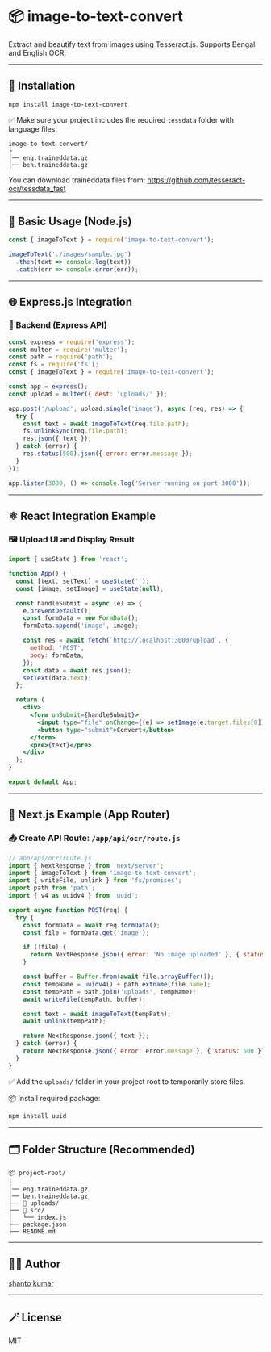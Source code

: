 # 📦 image-to-text-convert

Extract and beautify text from images using Tesseract.js. Supports Bengali and English OCR.

---

## 🚀 Installation

```bash
npm install image-to-text-convert
```

✅ Make sure your project includes the required `tessdata` folder with language files:

```
image-to-text-convert/
├
│── eng.traineddata.gz
│── ben.traineddata.gz
```

You can download traineddata files from: https://github.com/tesseract-ocr/tessdata_fast

---

## 🧠 Basic Usage (Node.js)

```js
const { imageToText } = require('image-to-text-convert');

imageToText('./images/sample.jpg')
  .then(text => console.log(text))
  .catch(err => console.error(err));
```

---

## 🌐 Express.js Integration

### 🧩 Backend (Express API)

```js
const express = require('express');
const multer = require('multer');
const path = require('path');
const fs = require('fs');
const { imageToText } = require('image-to-text-convert');

const app = express();
const upload = multer({ dest: 'uploads/' });

app.post('/upload', upload.single('image'), async (req, res) => {
  try {
    const text = await imageToText(req.file.path);
    fs.unlinkSync(req.file.path);
    res.json({ text });
  } catch (error) {
    res.status(500).json({ error: error.message });
  }
});

app.listen(3000, () => console.log('Server running on port 3000'));
```

---

## ⚛️ React Integration Example

### 🖼️ Upload UI and Display Result

```jsx
import { useState } from 'react';

function App() {
  const [text, setText] = useState('');
  const [image, setImage] = useState(null);

  const handleSubmit = async (e) => {
    e.preventDefault();
    const formData = new FormData();
    formData.append('image', image);

    const res = await fetch(`http://localhost:3000/upload`, {
      method: 'POST',
      body: formData,
    });
    const data = await res.json();
    setText(data.text);
  };

  return (
    <div>
      <form onSubmit={handleSubmit}>
        <input type="file" onChange={(e) => setImage(e.target.files[0])} />
        <button type="submit">Convert</button>
      </form>
      <pre>{text}</pre>
    </div>
  );
}

export default App;
```

---

## 🔁 Next.js Example (App Router)

### 📤 Create API Route: `/app/api/ocr/route.js`

```js
// app/api/ocr/route.js
import { NextResponse } from 'next/server';
import { imageToText } from 'image-to-text-convert';
import { writeFile, unlink } from 'fs/promises';
import path from 'path';
import { v4 as uuidv4 } from 'uuid';

export async function POST(req) {
  try {
    const formData = await req.formData();
    const file = formData.get('image');

    if (!file) {
      return NextResponse.json({ error: 'No image uploaded' }, { status: 400 });
    }

    const buffer = Buffer.from(await file.arrayBuffer());
    const tempName = uuidv4() + path.extname(file.name);
    const tempPath = path.join('uploads', tempName);
    await writeFile(tempPath, buffer);

    const text = await imageToText(tempPath);
    await unlink(tempPath);

    return NextResponse.json({ text });
  } catch (error) {
    return NextResponse.json({ error: error.message }, { status: 500 });
  }
}
```

✅ Add the `uploads/` folder in your project root to temporarily store files.

📦 Install required package:
```bash
npm install uuid
```

---

## 🗂️ Folder Structure (Recommended)

```
📦 project-root/
├
│── eng.traineddata.gz
│── ben.traineddata.gz
├── 📁 uploads/
├── 📁 src/
│   └── index.js
├── package.json
├── README.md
```

---

## 🧑‍💻 Author

[shanto kumar](https://github.com/shanto096)

---

## 🪄 License

MIT
